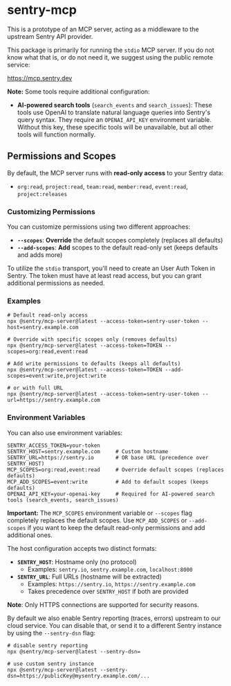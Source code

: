 # sentry-mcp

This is a prototype of an MCP server, acting as a middleware to the upstream Sentry API provider.

This package is primarily for running the `stdio` MCP server. If you do not know what that is, or do not need it, we suggest using the public remote service:

<https://mcp.sentry.dev>

**Note:** Some tools require additional configuration:
- **AI-powered search tools** (`search_events` and `search_issues`): These tools use OpenAI to translate natural language queries into Sentry's query syntax. They require an `OPENAI_API_KEY` environment variable. Without this key, these specific tools will be unavailable, but all other tools will function normally.

## Permissions and Scopes

By default, the MCP server runs with **read-only access** to your Sentry data:
- `org:read`, `project:read`, `team:read`, `member:read`, `event:read`, `project:releases`

### Customizing Permissions

You can customize permissions using two different approaches:

- **`--scopes`**: **Override** the default scopes completely (replaces all defaults)
- **`--add-scopes`**: **Add** scopes to the default read-only set (keeps defaults and adds more)

To utilize the `stdio` transport, you'll need to create an User Auth Token in Sentry. The token must have at least read access, but you can grant additional permissions as needed.

### Examples

```shell
# Default read-only access
npx @sentry/mcp-server@latest --access-token=sentry-user-token --host=sentry.example.com

# Override with specific scopes only (removes defaults)
npx @sentry/mcp-server@latest --access-token=TOKEN --scopes=org:read,event:read

# Add write permissions to defaults (keeps all defaults)
npx @sentry/mcp-server@latest --access-token=TOKEN --add-scopes=event:write,project:write

# or with full URL
npx @sentry/mcp-server@latest --access-token=sentry-user-token --url=https://sentry.example.com
```

### Environment Variables

You can also use environment variables:

```shell
SENTRY_ACCESS_TOKEN=your-token
SENTRY_HOST=sentry.example.com     # Custom hostname
SENTRY_URL=https://sentry.io       # OR base URL (precedence over SENTRY_HOST)
MCP_SCOPES=org:read,event:read     # Override default scopes (replaces defaults)
MCP_ADD_SCOPES=event:write         # Add to default scopes (keeps defaults)
OPENAI_API_KEY=your-openai-key     # Required for AI-powered search tools (search_events, search_issues)
```

**Important:** The `MCP_SCOPES` environment variable or `--scopes` flag completely replaces the default scopes. Use `MCP_ADD_SCOPES` or `--add-scopes` if you want to keep the default read-only permissions and add additional ones.

The host configuration accepts two distinct formats:

- **`SENTRY_HOST`**: Hostname only (no protocol)
  - Examples: `sentry.io`, `sentry.example.com`, `localhost:8000`
- **`SENTRY_URL`**: Full URLs (hostname will be extracted)
  - Examples: `https://sentry.io`, `https://sentry.example.com`
  - Takes precedence over `SENTRY_HOST` if both are provided

**Note**: Only HTTPS connections are supported for security reasons.

By default we also enable Sentry reporting (traces, errors) upstream to our cloud service. You can disable that, or send it to a different Sentry instance by using the `--sentry-dsn` flag:

```shell
# disable sentry reporting
npx @sentry/mcp-server@latest --sentry-dsn=

# use custom sentry instance
npx @sentry/mcp-server@latest --sentry-dsn=https://publicKey@mysentry.example.com/...
```
